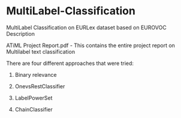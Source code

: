 # MultiLabel-Classification
MultiLabel Classification on EURLex dataset based on EUROVOC Description


ATiML Project Report.pdf - This contains the entire project report on Multilabel text classification 

There are four different approaches that were tried:

1. Binary relevance

2. OnevsRestClassifier

3. LabelPowerSet

4. ChainClassifier
